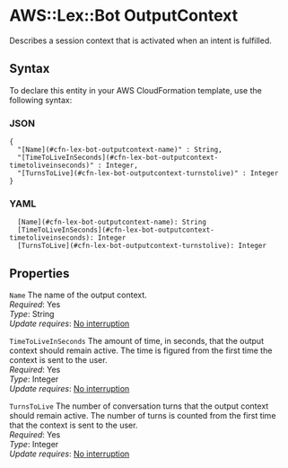 # AWS::Lex::Bot OutputContext<a name="aws-properties-lex-bot-outputcontext"></a>

Describes a session context that is activated when an intent is fulfilled\.

## Syntax<a name="aws-properties-lex-bot-outputcontext-syntax"></a>

To declare this entity in your AWS CloudFormation template, use the following syntax:

### JSON<a name="aws-properties-lex-bot-outputcontext-syntax.json"></a>

```
{
  "[Name](#cfn-lex-bot-outputcontext-name)" : String,
  "[TimeToLiveInSeconds](#cfn-lex-bot-outputcontext-timetoliveinseconds)" : Integer,
  "[TurnsToLive](#cfn-lex-bot-outputcontext-turnstolive)" : Integer
}
```

### YAML<a name="aws-properties-lex-bot-outputcontext-syntax.yaml"></a>

```
  [Name](#cfn-lex-bot-outputcontext-name): String
  [TimeToLiveInSeconds](#cfn-lex-bot-outputcontext-timetoliveinseconds): Integer
  [TurnsToLive](#cfn-lex-bot-outputcontext-turnstolive): Integer
```

## Properties<a name="aws-properties-lex-bot-outputcontext-properties"></a>

`Name` <a name="cfn-lex-bot-outputcontext-name"></a>
The name of the output context\.  
_Required_: Yes  
_Type_: String  
_Update requires_: [No interruption](https://docs.aws.amazon.com/AWSCloudFormation/latest/UserGuide/using-cfn-updating-stacks-update-behaviors.html#update-no-interrupt)

`TimeToLiveInSeconds` <a name="cfn-lex-bot-outputcontext-timetoliveinseconds"></a>
The amount of time, in seconds, that the output context should remain active\. The time is figured from the first time the context is sent to the user\.  
_Required_: Yes  
_Type_: Integer  
_Update requires_: [No interruption](https://docs.aws.amazon.com/AWSCloudFormation/latest/UserGuide/using-cfn-updating-stacks-update-behaviors.html#update-no-interrupt)

`TurnsToLive` <a name="cfn-lex-bot-outputcontext-turnstolive"></a>
The number of conversation turns that the output context should remain active\. The number of turns is counted from the first time that the context is sent to the user\.  
_Required_: Yes  
_Type_: Integer  
_Update requires_: [No interruption](https://docs.aws.amazon.com/AWSCloudFormation/latest/UserGuide/using-cfn-updating-stacks-update-behaviors.html#update-no-interrupt)
